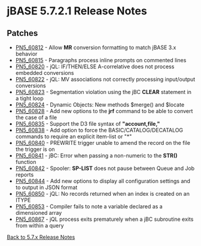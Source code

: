 # jBASE 5.7.2.1 Release Notes

<PageHeader />

## Patches

- [PN5\_60812](./../pn5_60812/README.md) - Allow **MR** conversion formatting to match jBASE 3.x behavior
- [PN5\_60815](./../pn5_60815/README.md) - Paragraphs process inline prompts on commented lines
- [PN5\_60820](./../pn5_60820/README.md) - jQL: IF/THEN/ELSE A-correlative does not process embedded conversions
- [PN5\_60822](./../pn5_60822/README.md) - jQL: MV associations not correctly processing input/output conversions
- [PN5\_60823](./../pn5_60823/README.md) - Segmentation violation using the jBC **CLEAR** statement in a tight loop
- [PN5\_60824](./../pn5_60824/README.md) - Dynamic Objects: New methods $merge() and $locate
- [PN5\_60828](./../pn5_60826/README.md) - Add new options to the **jrf** command to be able to convert the case of a file
- [PN5\_60835](./../pn5_60835/README.md) - Support the D3 file syntax of **"account,file,"**
- [PN5\_60838](./../pn5_60838/README.md) - Add option to force the BASIC/CATALOG/DECATALOG commands to require an explicit item-list or "\*"
- [PN5\_60840](./../pn5_60840/README.md) - PREWRITE trigger unable to amend the record on the file the trigger is on
- [PN5\_60841](./../pn5_60841/README.md) - jBC: Error when passing a non-numeric to the **STR()** function
- [PN5\_60842](./../pn5_60842/README.md) - Spooler: **SP-LIST** does not pause between Queue and Job reports
- [PN5\_60844](./../pn5_60844/README.md) - Add new options to display all configuration settings and to output in JSON format
- [PN5\_60850](./../pn5_60850/README.md) - jQL: No records returned when an index is created on an ITYPE
- [PN5\_60853](./../pn5_60853/README.md) - Compiler fails to note a variable declared as a dimensioned array
- [PN5\_60867](./../pn5_60867/README.md) - jQL process exits prematurely when a jBC subroutine exits from within a query

[Back to 5.7.x Release Notes](./../../README.md)

<PageFooter />
